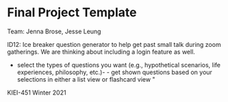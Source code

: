 # Final Project Template
Team: Jenna Brose, Jesse Leung

ID12: Ice breaker question generator to help get past small talk during zoom gatherings. We are thinking about including a login feature as well.
- select the types of questions you want (e.g., hypothetical scenarios, life experiences, philosophy, etc.)- - get shown questions based on your selections in either a list view or flashcard view "

KIEI-451 Winter 2021